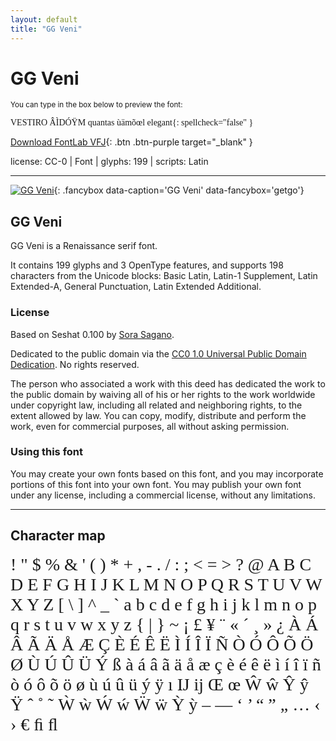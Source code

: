 ```yaml
---
layout: default
title: "GG Veni"
---
```


# GG Veni

<small>You can type in the box below to preview the font:</small>

<div contenteditable="true" class="texteditor" style="font-family: 'GG Veni';">
VESTIRO ÂÌDÓŸM quantas ùämõœl elegant{: spellcheck="false" }
</div>

[Download FontLab VFJ](https://downgit.github.io/#/home?url=https://github.com/fontlabcom/getgo-fonts/blob/main/getgo-fonts/cc0/veni/veni.vfj){: .btn .btn-purple target="_blank" }

license: CC-0 \| Font \| glyphs: 199 \| scripts: Latin

---


[![GG Veni](../illustrations/veni.png)](../illustrations/veni.png){: .fancybox data-caption='GG Veni' data-fancybox='getgo'}


## GG Veni

GG Veni is a Renaissance serif font.

It contains 199 glyphs and 3 OpenType features, and supports 198 characters from the Unicode blocks: Basic Latin, Latin-1 Supplement, Latin Extended-A, General Punctuation, Latin Extended Additional.

### License

Based on Seshat 0.100 by [Sora Sagano](http://dotcolon.net/font/seshat).

Dedicated to the public domain via the [CC0 1.0 Universal Public Domain Dedication](https://creativecommons.org/publicdomain/zero/1.0/). No rights reserved.

The person who associated a work with this deed has dedicated the work to the public domain by waiving all of his or her rights to the work worldwide under copyright law, including all related and neighboring rights, to the extent allowed by law. You can copy, modify, distribute and perform the work, even for commercial purposes, all without asking permission.

### Using this font

You may create your own fonts based on this font, and you may incorporate portions of this font into your own font. You may publish your own font under any license, including a commercial license, without any limitations.



---

## Character map

<div style="font-family: 'GG Veni'; font-size: 2em;">
! " $ % & ' ( ) * + , - . / : ; < = > ? @ A B C D E F G H I J K L M N O P Q R S T U V W X Y Z [ \ ] ^ _ ` a b c d e f g h i j k l m n o p q r s t u v w x y z { | } ~ ¡ £ ¥ ¨ « ´ ¸ » ¿ À Á Â Ã Ä Å Æ Ç È É Ê Ë Ì Í Î Ï Ñ Ò Ó Ô Õ Ö Ø Ù Ú Û Ü Ý ß à á â ã ä å æ ç è é ê ë ì í î ï ñ ò ó ô õ ö ø ù ú û ü ý ÿ ı Ĳ ĳ Œ œ Ŵ ŵ Ŷ ŷ Ÿ ˆ ˚ ˜ Ẁ ẁ Ẃ ẃ Ẅ ẅ Ỳ ỳ – — ‘ ’ “ ” „ … ‹ › € ﬁ ﬂ
</div>

